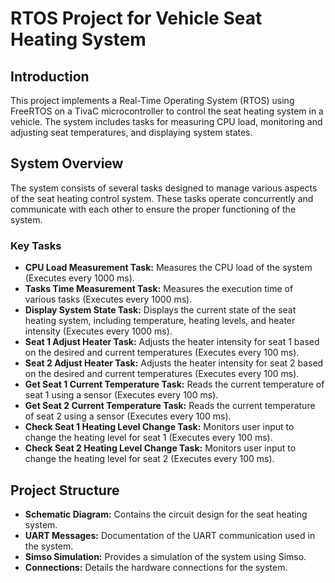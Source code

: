 # RTOS Project for Vehicle Seat Heating System

## Introduction
This project implements a Real-Time Operating System (RTOS) using FreeRTOS on a TivaC microcontroller to control the seat heating system in a vehicle. The system includes tasks for measuring CPU load, monitoring and adjusting seat temperatures, and displaying system states.

## System Overview
The system consists of several tasks designed to manage various aspects of the seat heating control system. These tasks operate concurrently and communicate with each other to ensure the proper functioning of the system.

### Key Tasks
- **CPU Load Measurement Task:** Measures the CPU load of the system (Executes every 1000 ms).
- **Tasks Time Measurement Task:** Measures the execution time of various tasks (Executes every 1000 ms).
- **Display System State Task:** Displays the current state of the seat heating system, including temperature, heating levels, and heater intensity (Executes every 1000 ms).
- **Seat 1 Adjust Heater Task:** Adjusts the heater intensity for seat 1 based on the desired and current temperatures (Executes every 100 ms).
- **Seat 2 Adjust Heater Task:** Adjusts the heater intensity for seat 2 based on the desired and current temperatures (Executes every 100 ms).
- **Get Seat 1 Current Temperature Task:** Reads the current temperature of seat 1 using a sensor (Executes every 100 ms).
- **Get Seat 2 Current Temperature Task:** Reads the current temperature of seat 2 using a sensor (Executes every 100 ms).
- **Check Seat 1 Heating Level Change Task:** Monitors user input to change the heating level for seat 1 (Executes every 100 ms).
- **Check Seat 2 Heating Level Change Task:** Monitors user input to change the heating level for seat 2 (Executes every 100 ms).

## Project Structure
- **Schematic Diagram:** Contains the circuit design for the seat heating system.
- **UART Messages:** Documentation of the UART communication used in the system.
- **Simso Simulation:** Provides a simulation of the system using Simso.
- **Connections:** Details the hardware connections for the system.
